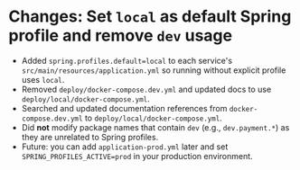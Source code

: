# Changes: Set `local` as default Spring profile and remove `dev` usage

- Added `spring.profiles.default=local` to each service's `src/main/resources/application.yml` so running without
  explicit profile uses `local`.
- Removed `deploy/docker-compose.dev.yml` and updated docs to use `deploy/local/docker-compose.yml`.
- Searched and updated documentation references from `docker-compose.dev.yml` to `deploy/local/docker-compose.yml`.
- Did **not** modify package names that contain `dev` (e.g., `dev.payment.*`) as they are unrelated to Spring profiles.
- Future: you can add `application-prod.yml` later and set `SPRING_PROFILES_ACTIVE=prod` in your production environment.

